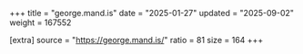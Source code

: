 +++
title = "george.mand.is"
date = "2025-01-27"
updated = "2025-09-02"
weight = 167552

[extra]
source = "https://george.mand.is/"
ratio = 81
size = 164
+++
